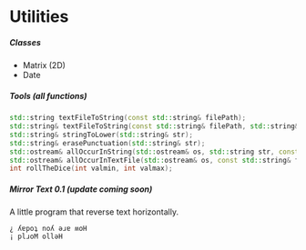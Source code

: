 # Utilities

##### Classes

- Matrix (2D)
- Date

##### Tools (all functions)

```cpp
std::string textFileToString(const std::string& filePath);
std::string& textFileToString(const std::string& filePath, std::string& str);
std::string& stringToLower(std::string& str);
std::string& erasePunctuation(std::string& str);
std::ostream& allOccurInString(std::ostream& os, std::string str, const bool& caseSensitive = true);
std::ostream& allOccurInTextFile(std::ostream& os, const std::string& filePath, const bool& caseSensitive = true);
int rollTheDice(int valmin, int valmax);
```

##### Mirror Text 0.1 (update coming soon)

A little program that reverse text horizontally.

```
¿ ʎɐpoʇ noʎ ǝɹɐ ʍoH
¡ plɹoM ollǝH
```
